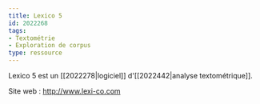 ```yaml
---
title: Lexico 5
id: 2022268
tags:
- Textométrie
- Exploration de corpus
type: ressource
---
```


Lexico 5 est un [[2022278|logiciel]] d'[[2022442|analyse textométrique]].

Site web : <http://www.lexi-co.com>

